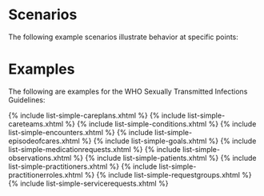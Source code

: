 # Scenarios

The following example scenarios illustrate behavior at specific points:



# Examples

The following are examples for the WHO Sexually Transmitted Infections Guidelines:

{% include list-simple-careplans.xhtml %}
{% include list-simple-careteams.xhtml %}
{% include list-simple-conditions.xhtml %}
{% include list-simple-encounters.xhtml %}
{% include list-simple-episodeofcares.xhtml %}
{% include list-simple-goals.xhtml %}
{% include list-simple-medicationrequests.xhtml %}
{% include list-simple-observations.xhtml %}
{% include list-simple-patients.xhtml %}
{% include list-simple-practitioners.xhtml %}
{% include list-simple-practitionerroles.xhtml %}
{% include list-simple-requestgroups.xhtml %}
{% include list-simple-servicerequests.xhtml %}
